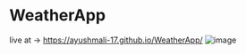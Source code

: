 # WeatherApp
live at -> https://ayushmali-17.github.io/WeatherApp/
![image](https://github.com/user-attachments/assets/02d60ded-8aca-440b-97e1-7b1f507e6009)
